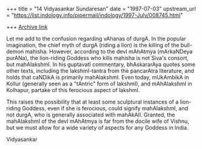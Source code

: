+++
title = "14 Vidyasankar Sundaresan"
date = "1997-07-03"
upstream_url = "https://list.indology.info/pipermail/indology/1997-July/008745.html"

+++
[Archive link](https://list.indology.info/pipermail/indology/1997-July/008745.html)


Let me add to the confusion regarding vAhanas of durgA. In the popular
imagination, the chief myth of durgA (riding a lion) is the killing of the
bull-demon mahisha. However, according to the devI mAhAtmya (mArkaNDeya
purANa), the lion-riding Goddess who kills mahisha is not Siva's consort,
but mahAlakshmI. In his guptavatI commentary, bhAskararAya quotes some
other texts, including the lakshmI-tantra from the pancarAtra literature,
and holds that caNDikA is primarily mahAlakshmI. Even today, mUkAmbikA in
Kollur (generally seen as a "tAntric" form of lakshmI), and mAhAlakshmI 
in Kolhapur, partake of this ferocious aspect of lakshmI. 

This raises the possibility that at least some sculptural instances of a
lion-riding Goddess, even if she is ferocious, could signify mahAlakshmI,
and not durgA, who is generally associated with mahAkAlI. Granted, the
mahAlakshmI of the devI mAhAtmya is far from the docile wife of Vishnu,
but we must allow for a wide variety of aspects for any Goddess in India.

Vidyasankar





